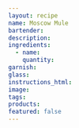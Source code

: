 ```yaml
---
layout: recipe
name: Moscow Mule
bartender:
description:
ingredients:
  - name:
    quantity:
garnish:
glass:
instructions_html:
image:
tags:
products:
featured: false
---
```

